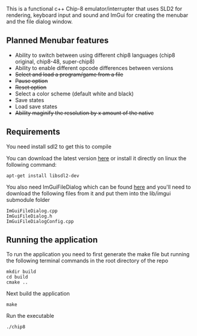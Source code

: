 This is a functional c++ Chip-8 emulator/interrupter that uses SLD2 for rendering, keyboard input and sound and ImGui for creating the menubar and the file dialog window. 

## Planned Menubar features
- Ability to switch between using different chip8 languages (chip8 original, chip8-48, super-chip8)
- Ability to enable different opcode differences between versions
- ~~Select and load a program/game from a file~~
- ~~Pause option~~
- ~~Reset option~~
- Select a color scheme (default white and black)
- Save states
- Load save states
- ~~Ability maginify the resolution by x amount of the native~~

## Requirements
You need install sdl2 to get this to compile

You can download the latest version [here](https://github.com/libsdl-org/SDL/releases/) or install it directly on linux the following command:
```
apt-get install libsdl2-dev
```

You also need ImGuiFileDialog which can be found [here](https://github.com/aiekick/ImGuiFileDialog) and you'll need to download the following files from it and put them into the lib/imgui submodule folder
```
ImGuiFileDialog.cpp
ImGuiFileDialog.h
ImGuiFileDialogConfig.cpp
```

## Running the application
To run the application you need to first generate the make file but running the following terminal commands in the root directory of the repo

```
mkdir build
cd build
cmake ..
```

Next build the application

```
make
```

Run the executable

```
./chip8
```
